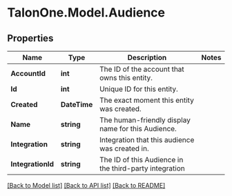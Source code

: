 # TalonOne.Model.Audience
## Properties

Name | Type | Description | Notes
------------ | ------------- | ------------- | -------------
**AccountId** | **int** | The ID of the account that owns this entity. | 
**Id** | **int** | Unique ID for this entity. | 
**Created** | **DateTime** | The exact moment this entity was created. | 
**Name** | **string** | The human-friendly display name for this Audience. | 
**Integration** | **string** | Integration that this audience was created in. | 
**IntegrationId** | **string** | The ID of this Audience in the third-party integration | 

[[Back to Model list]](../README.md#documentation-for-models) [[Back to API list]](../README.md#documentation-for-api-endpoints) [[Back to README]](../README.md)

